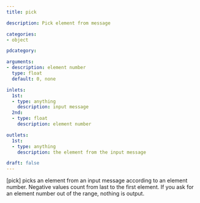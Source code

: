 ```yaml
---
title: pick

description: Pick element from message

categories:
- object

pdcategory:

arguments:
- description: element number
  type: float
  default: 0, none

inlets:
  1st:
  - type: anything
    description: input message
  2nd:
  - type: float
    description: element number

outlets:
  1st:
  - type: anything
    description: the element from the input message

draft: false
---
```


[pick] picks an element from an input message according to an element number. Negative values count from last to the first element. If you ask for an element number out of the range, nothing is output.

